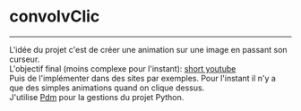 # convolvClic
---
 
 L'idée du projet c'est de créer une animation sur une image en passant son curseur.  
 L'objectif final (moins complexe pour l'instant): 
 [short youtube](https://www.youtube.com/shorts/gRO60j8FVUw)  
 Puis de l'implémenter dans des sites par exemples. Pour l'instant il n'y a que des simples animations quand on clique dessus.  
J'utilise [Pdm](https://pdm-project.org/en/latest/) pour la gestions du projet Python.  


